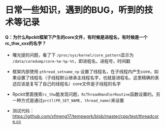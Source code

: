 # 日常一些知识，遇到的BUG，听到的技术等记录

#### Q：为什么Rpckit框架下产生的core文件，有时候是进程名，有时候是一个rc_thw_xxx的名字？

- 曙光提的问题，看了下  `/proc/sys/kernel/core_pattern`显示为 `/data/coredump/core-%e-%p-%t`，即进程名，进程号，时间戳

- 框架内部使用 `pthread_setname_np` 设置了线程名，在子线程内产生core，如果设置了线程名（子线程默认继承主线程名字，也就是进程名，这里精确的表述应该是复写了自己的线程名）core文件是子线程的名字

- Rpckit里面搜索`rc_thw`能发现问题，`RcThreadHandlerRoutine`函数设置的。另一种方式是通过`prctl(PR_SET_NAME, thread_name)`来设置

- 测试代码：https://github.com/xfmeng17/tempwork/blob/master/cpp/test/threadcore.cc

  







